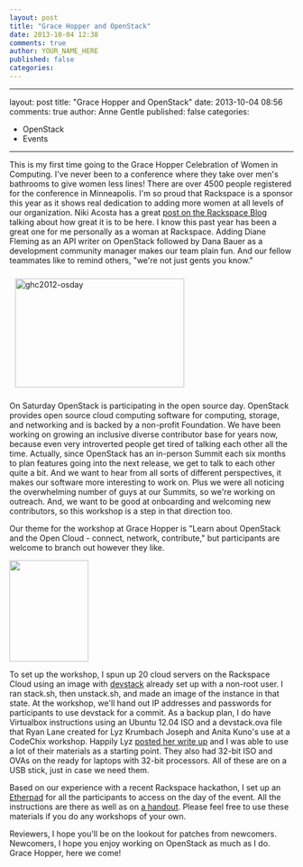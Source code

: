 ```yaml
---
layout: post
title: "Grace Hopper and OpenStack"
date: 2013-10-04 12:38
comments: true
author: YOUR_NAME_HERE
published: false
categories: 
---
```

---
layout: post
title: "Grace Hopper and OpenStack"
date: 2013-10-04 08:56
comments: true
author: Anne Gentle
published: false
categories: 
- OpenStack
- Events
---
This is my first time going to the Grace Hopper Celebration of Women in Computing. I've never been to a conference where they take over men's bathrooms to give women less lines! There are over 4500 people registered for the conference in Minneapolis. I'm so proud that Rackspace is a sponsor this year as it shows real dedication to adding more women at all levels of our organization. Niki Acosta has a great <a href="http://www.rackspace.com/blog/think-big-drive-forward-inspiration-from-the-grace-hopper-celebration-for-women-in-computing/">post on the Rackspace Blog</a> talking about how great it is to be here. I know this past year has been a great one for me personally as a woman at Rackspace. Adding Diane Fleming as an API writer on OpenStack followed by Dana Bauer as a development community manager makes our team plain fun. And our fellow teammates like to remind others, "we're not just gents you know."
 
<a href="http://www.flickr.com/photos/50061538@N05/sets/72157631705761394/"><img class="size-medium wp-image-2094 alignleft" style="margin: 10px;" alt="ghc2012-osday" src="http://justwriteclick.com/blog/wp-content/uploads/2013/10/ghc2012-osday-300x193.jpg" width="300" height="193" /></a>

On Saturday OpenStack is participating in the open source day. OpenStack provides open source cloud computing software for computing, storage, and networking and is backed by a non-profit Foundation. We have been working on growing an inclusive diverse contributor base for years now, because even very introverted people get tired of talking each other all the time. Actually, since OpenStack has an in-person Summit each six months to plan features going into the next release, we get to talk to each other quite a bit. And we want to hear from all sorts of different perspectives, it makes our software more interesting to work on. Plus we were all noticing the overwhelming number of guys at our Summits, so we're working on outreach. And, we want to be good at onboarding and welcoming new contributors, so this workshop is a step in that direction too.
 
Our theme for the workshop at Grace Hopper is "Learn about OpenStack and the Open Cloud - connect, network, contribute," but participants are welcome to branch out however they like.
 
<a href="http://www.openstack.org/"><img class="alt= alignright" alt="" src="http://c0179577.cdn1.cloudfiles.rackspacecloud.com/learn-about-openstack-badge.png" width="140" height="180" /></a> 

To set up the workshop, I spun up 20 cloud servers on the Rackspace Cloud using an image with <a href="http://devstack.org">devstack</a> already set up with a non-root user. I ran stack.sh, then unstack.sh, and made an image of the instance in that state. At the workshop, we'll hand out IP addresses and passwords for participants to use devstack for a commit. As a backup plan, I do have Virtualbox instructions using an Ubuntu 12.04 ISO and a devstack.ova file that Ryan Lane created for Lyz Krumbach Joseph and Anita Kuno's use at a CodeChix workshop. Happily Lyz <a href="http://princessleia.com/journal/?p=8526">posted her write up</a> and I was able to use a lot of their materials as a starting point. They also had 32-bit ISO and OVAs on the ready for laptops with 32-bit processors. All of these are on a USB stick, just in case we need them.
 
Based on our experience with a recent Rackspace hackathon, I set up an <a href="https://etherpad.openstack.org/ghc-os">Etherpad</a> for all the participants to access on the day of the event. All the instructions are there as well as on <a href="http://a19e999582c631963c00-293d532ca4b5ec51129fea2cd359dfa9.r73.cf2.rackcdn.com/OpenStackWorkshopGHCOpenSourceDay_print.pdf">a handout</a>. Please feel free to use these materials if you do any workshops of your own.
 
Reviewers, I hope you'll be on the lookout for patches from newcomers. Newcomers, I hope you enjoy working on OpenStack as much as I do. Grace Hopper, here we come!
